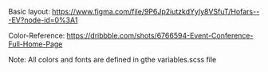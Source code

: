 Basic layout: https://www.figma.com/file/9P6Jp2iutzkdYyly8VSfuT/Hofars---EV?node-id=0%3A1

Color-Reference: https://dribbble.com/shots/6766594-Event-Conference-Full-Home-Page

Note: All colors and fonts are defined in gthe variables.scss file